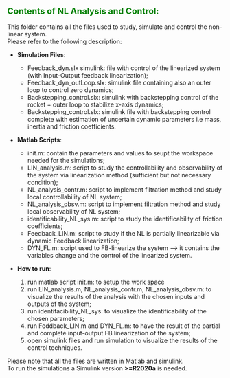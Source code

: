 ### <font color="green"> <span style="font-size:larger;"> Contents of NL Analysis and Control: </font> </span>

This folder contains all the files used to study, simulate and control the non-linear  system.  
Please refer to the following description:   

- **Simulation Files**:
    - Feedback_dyn.slx simulink: file with control of the linearized system (with Input-Output feedback linearization);
    - Feedback_dyn_outLoop.slx: simulink file containing also an outer loop to control zero dynamics; 
    - Backstepping_control.slx: simulink with backstepping control of the rocket + outer loop to stabilize x-axis dynamics;
    - Backstepping_control.slx: simulink file with backstepping control complete with estimation of uncertain dynamic parameters i.e mass, inertia and friction coefficients.

- **Matlab Scripts**:
    - init.m: contain the parameters and values to seupt the workspace needed for the simulations; 
    - LIN_analysis.m: script to study the controllability and observability of the system via linearization method (sufficient but not necessary condition);
    - NL_analysis_contr.m: script to implement filtration method and study local controllability of NL system;
    - NL_analysis_obsv.m: script to implement filtration method and study local observability of NL system;
    - identificability_NL_sys.m: script to study the identificability of friction coefficients;
    - Feedback_LIN.m: script to study if the NL is partially linearizable via dynamic Feedback linearization;
    - DYN_FL.m: script used to FB-linearize the system --> it contains the variables change and the control of the linearized system.

- **How to run**:
    1. run matlab script init.m: to setup the work space
    2. run LIN_analysis.m, NL_analysis_contr.m, NL_analysis_obsv.m: to visualize the results of the analysis with the chosen inputs and outputs of the system;
    3. run identifacibility_NL_sys: to visualize the identificability of the chosen parameters;
    4. run Feddback_LIN.m and DYN_FL.m: to have the result of the partial and complete input-output FB linearization of the system;
    5. open simulink files and run simulation to visualize the results of the control techniques.  

Please note that all the files are written in Matlab and simulink.  
To run the simulations a Simulink version **>=R2020a** is needed.  
